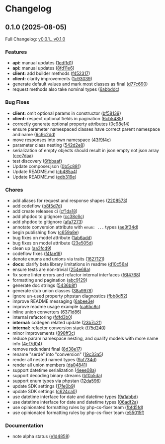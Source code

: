 # Changelog

## 0.1.0 (2025-08-05)

Full Changelog: [v0.0.1...v0.1.0](https://github.com/e-invoice-be/e-invoice-php/compare/v0.0.1...v0.1.0)

### Features

* **api:** manual updates ([1edffd1](https://github.com/e-invoice-be/e-invoice-php/commit/1edffd1c1c23324adddedffe1725745d2f767fba))
* **api:** manual updates ([8fd11e6](https://github.com/e-invoice-be/e-invoice-php/commit/8fd11e63b5d193577c3f47cc2076f778b90248ca))
* **client:** add builder methods ([f452317](https://github.com/e-invoice-be/e-invoice-php/commit/f452317be2e3f033b42e10928aa9066e5b7417d4))
* **client:** clarity improvements ([1c93039](https://github.com/e-invoice-be/e-invoice-php/commit/1c93039eafcfd22209db4822eee8efd8486c6211))
* generate default values and mark most classes as final ([d77c690](https://github.com/e-invoice-be/e-invoice-php/commit/d77c690caec65c4cee8baa3500e65aaa0967dd12))
* request methods also take nominal types ([6abbddc](https://github.com/e-invoice-be/e-invoice-php/commit/6abbddcf5c6c003b74bd3ce0e2ff5e94735789de))


### Bug Fixes

* **client:** omit optional params in constructor ([bf58139](https://github.com/e-invoice-be/e-invoice-php/commit/bf5813973dafe34b15e1a7a7948d1c55ee05ae2f))
* **client:** respect optional fields in pagination ([6cb5485](https://github.com/e-invoice-be/e-invoice-php/commit/6cb5485e73edd0eef13e113bb712e2ecb2d87636))
* correctly generate optional property attributes ([0c98e14](https://github.com/e-invoice-be/e-invoice-php/commit/0c98e143df2ef29455b264f312600ffe93a076e9))
* ensure parameter namespaced classes have correct parent namespace and name ([6c9c2dd](https://github.com/e-invoice-be/e-invoice-php/commit/6c9c2ddd7abab8d26c11eede1493bd5a23e052b8))
* move responses into own namespace ([43f9f4c](https://github.com/e-invoice-be/e-invoice-php/commit/43f9f4c9ea62debde759c63a80b5abc5c62e5449))
* parameter class nesting ([542d2e8](https://github.com/e-invoice-be/e-invoice-php/commit/542d2e898cb905efe5a54a637502bd9a7f443485))
* serialization of empty objects should result in json empty not json array ([cce7daa](https://github.com/e-invoice-be/e-invoice-php/commit/cce7daa5fd51273775984a113f4f2150611e2848))
* test discovery ([6fbbaaf](https://github.com/e-invoice-be/e-invoice-php/commit/6fbbaaf411fd82b33368bc07e369ab5646f656c1))
* Update composer.json ([0b5c881](https://github.com/e-invoice-be/e-invoice-php/commit/0b5c881d827dfddbf938ad7447a695c506ccf3dd))
* Update README.md ([cb485a4](https://github.com/e-invoice-be/e-invoice-php/commit/cb485a427a396f7ea0ab5346398a5f218dcc6e3e))
* Update README.md ([edb319e](https://github.com/e-invoice-be/e-invoice-php/commit/edb319e4def8ffde865af9549a2ad6dae63488c3))


### Chores

* add aliases for request and response shapes ([2208573](https://github.com/e-invoice-be/e-invoice-php/commit/2208573ba5b81c528ab172822a4cbfbb79ea414b))
* add codeflow ([b8f5d7d](https://github.com/e-invoice-be/e-invoice-php/commit/b8f5d7d52715230e4aa1cf9a08311da439b7dabb))
* add create releases ci ([cf1da18](https://github.com/e-invoice-be/e-invoice-php/commit/cf1da18fc2dd08ff90b69233a378fdcc106b7f17))
* add phpdoc to gitignore ([cc38c6c](https://github.com/e-invoice-be/e-invoice-php/commit/cc38c6ce32d2ef49ddf68d5323c3342d4ffc03f0))
* add phpdoc to gitignore ([afa7273](https://github.com/e-invoice-be/e-invoice-php/commit/afa727364fab7c9e3cd9841c7cad90d14e842ee0))
* annotate conversion attribute with `enum: ...` types ([ae3f34d](https://github.com/e-invoice-be/e-invoice-php/commit/ae3f34d28bbf4ae82e47670b34e741c9a11a063f))
* begin publishing flow ([c659a8e](https://github.com/e-invoice-be/e-invoice-php/commit/c659a8e01a1634de19d13ecf10098a1d06d2cc7e))
* bug fixes on model attribute ([1ab6add](https://github.com/e-invoice-be/e-invoice-php/commit/1ab6add38ab14497d02670a2bfbb2544d292e4c5))
* bug fixes on model attribute ([23e505d](https://github.com/e-invoice-be/e-invoice-php/commit/23e505d96385f4b5f28b3a295d7ce36e53d4549e))
* clean up ([aa3fcd9](https://github.com/e-invoice-be/e-invoice-php/commit/aa3fcd9767c0d6cfaa8c9703e091968f9bca57a8))
* codeflow fixes ([f4fae19](https://github.com/e-invoice-be/e-invoice-php/commit/f4fae19b567981220c59b898ee4b4664fe0113b9))
* denote enums and unions via traits ([1627121](https://github.com/e-invoice-be/e-invoice-php/commit/162712166878e7e02ba91f5e40c7b5896919c0cd))
* **docs:** clarify beta library limitations in readme ([d10c56a](https://github.com/e-invoice-be/e-invoice-php/commit/d10c56ab9507de684497820f48a414a6cdce9043))
* ensure tests are non-trivial ([254e68a](https://github.com/e-invoice-be/e-invoice-php/commit/254e68ac1323e781ac13c3699299db2a6d087ce7))
* fix some linter errors and refactor internal interfaces ([f6f4768](https://github.com/e-invoice-be/e-invoice-php/commit/f6f47689656381904ad1dfeeec16bc5ad4cb6760))
* formatting and pagination ([abc9129](https://github.com/e-invoice-be/e-invoice-php/commit/abc9129ee90f620198296bab2c18835f5c6b5b63))
* generate doc strings ([5436b8f](https://github.com/e-invoice-be/e-invoice-php/commit/5436b8f1a767d96260ec6c561f7a91f807948b58))
* generate stub union classes ([38a9978](https://github.com/e-invoice-be/e-invoice-php/commit/38a99784935460c845663240ddb5d3ada04339c0))
* ignore un-used property phpstan diagnostics ([fbb8d52](https://github.com/e-invoice-be/e-invoice-php/commit/fbb8d525c4f43a977f4bb1ed1cd08869bedf7b4b))
* improve README messaging ([6abee3e](https://github.com/e-invoice-be/e-invoice-php/commit/6abee3e2fc3331e49c4484fbf7b7aed581e93b2d))
* improve readme usage example ([ca65c8c](https://github.com/e-invoice-be/e-invoice-php/commit/ca65c8c3e6741e3d9fc22047db14621d0279a3d2))
* inline union converters ([6371d86](https://github.com/e-invoice-be/e-invoice-php/commit/6371d86d197eda215a81967decf41693e0f3249b))
* internal refactoring ([fdfd3b0](https://github.com/e-invoice-be/e-invoice-php/commit/fdfd3b05db3d145b7e55d721de0a45318469ebb4))
* **internal:** codegen related update ([23b7c2f](https://github.com/e-invoice-be/e-invoice-php/commit/23b7c2fda9a9ae6da6325204658ea184b35a5f06))
* **internal:** refactor conversion stack ([f75d240](https://github.com/e-invoice-be/e-invoice-php/commit/f75d240086225e4d50680944373c31dc8a178e21))
* minor improvements ([898ff3c](https://github.com/e-invoice-be/e-invoice-php/commit/898ff3c66cfb4c5db55d6f101c37776bd929c6b1))
* reduce param namespace nesting, and qualify models with more name info ([4ef7d04](https://github.com/e-invoice-be/e-invoice-php/commit/4ef7d040fb5d6eba051153c3c131c24773485e18))
* remove redundant final ([8d38e17](https://github.com/e-invoice-be/e-invoice-php/commit/8d38e17787d06d255415916f4527dcdf16d0f324))
* rename "serde" into "conversion" ([19c33a5](https://github.com/e-invoice-be/e-invoice-php/commit/19c33a59675709925444c7c753d78597f9112054))
* render all nested named types ([9af734d](https://github.com/e-invoice-be/e-invoice-php/commit/9af734d030686b1459dea4750413629f446f8be6))
* render all union members ([da04841](https://github.com/e-invoice-be/e-invoice-php/commit/da04841707c60f3ccc841bf77d6e6ac8e5464268))
* support datetime serialization ([4eee08a](https://github.com/e-invoice-be/e-invoice-php/commit/4eee08abfeff2ee8df3098d111880246ea457d37))
* support decoding binary streams ([bf0a5da](https://github.com/e-invoice-be/e-invoice-php/commit/bf0a5da9e49e17f8b9c661855ce3b1c094edc02d))
* support enum types via phpstan ([12da596](https://github.com/e-invoice-be/e-invoice-php/commit/12da596f2abdf18d670c6bb8ba246f02b3dd7247))
* update SDK settings ([17fe0b9](https://github.com/e-invoice-be/e-invoice-php/commit/17fe0b9a1b8f0eaf5244d9572c5621867a231462))
* update SDK settings ([c624ca0](https://github.com/e-invoice-be/e-invoice-php/commit/c624ca08f3c4eef1b7b45e3381895668c1c7624e))
* use datetime interface for date and datetime types ([9a1abbd](https://github.com/e-invoice-be/e-invoice-php/commit/9a1abbd3535f6f58f9aca63da8ab84ef9159fa16))
* use datetime interface for date and datetime types ([06adf2a](https://github.com/e-invoice-be/e-invoice-php/commit/06adf2a0159ce30bb6f3a163c59bb3ab6f1a24ff))
* use opinionated formatting rules by php-cs-fixer team ([fbfd5fd](https://github.com/e-invoice-be/e-invoice-php/commit/fbfd5fd430b05de1c0e7cd090e8ecbde42ae0c81))
* use opinionated formatting rules by php-cs-fixer team ([e55015f](https://github.com/e-invoice-be/e-invoice-php/commit/e55015fad6c21aba99d12055f7ebb37a62d96e71))


### Documentation

* note alpha status ([e1d4858](https://github.com/e-invoice-be/e-invoice-php/commit/e1d48582ce716dce54e8dec4403c187c3b8daf69))
